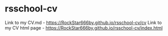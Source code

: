 # rsschool-cv
Link to my CV.md - https://RockStar666by.github.io/rsschool-cv/cv
Link to my CV html page  - https://RockStar666by.github.io/rsschool-cv/index.html
